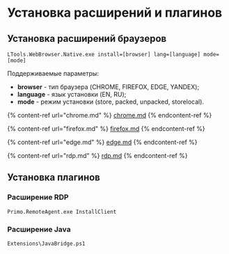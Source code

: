 # Установка расширений и плагинов

## Установка расширений браузеров

```
LTools.WebBrowser.Native.exe install=[browser] lang=[language] mode=[mode]
```
Поддерживаемые параметры:
* **browser** - тип браузера (CHROME, FIREFOX, EDGE, YANDEX);
* **language** - язык установки (EN, RU);
* **mode** - режим установки (store, packed, unpacked, storelocal).

{% content-ref url="chrome.md" %}
[chrome.md](chrome.md)
{% endcontent-ref %}

{% content-ref url="firefox.md" %}
[firefox.md](firefox.md)
{% endcontent-ref %}

{% content-ref url="edge.md" %}
[edge.md](edge.md)
{% endcontent-ref %}

{% content-ref url="rdp.md" %}
[rdp.md](rdp.md)
{% endcontent-ref %}

## Установка плагинов

### Расширение RDP

```
Primo.RemoteAgent.exe InstallClient
```

### Расширение Java

```
Extensions\JavaBridge.ps1
```




